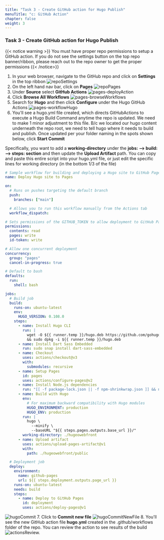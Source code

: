 ```yaml
---
title: "Task 3 - Create GitHub action for Hugo Publish"
menuTitle: "c: GitHub Action"
chapter: false
weight: 3
---
```


### Task 3 - Create GitHub action for Hugo Publish 

{{< notice warning >}}  You must have proper repo permissions to setup a GitHub action.  If you do not see the settings button on the top repo banner/ribbon, please reach out to the repo owner to get the proper permissions {{< /notice>}}

1. In your web browser, navigate to the GitHub repo and click on **Settings** in the top ribbon 
![repoSettings](repoSettings.png)
2. On the left hand nav bar, click on **Pages**
![repoPages](repoPages.png)
3. Under **Source** select **GitHub Actions**
![pages-deployAction](pages-deployAction.png)
4. Click **Browse All Workflows**
![pages-browseWorkflows](pages-browseWorkflows.png)
5. Search for **Hugo** and then click **Configure** under the Hugo GitHub Actions
![pages-workflowHugo](pages-workflowHugo.png)
6. You'll see a hugo.yml file created, which directs GitHubActions to execute a Hugo Build Command anytime the repo is updated.  We need to make 1 minor adjustment to this file.  B/c we located our hugo content underneath the repo root, we need to tell hugo where it needs to build and publish. Once updated per your folder naming in the spots shown below, click **Start Commit**

Specifically, you want to add a **working-directory** under the **jobs: --> build: --> steps: section** and then update the **Upload Artifact** path.  You can copy and paste this entire script into your hugo.yml file, or just edit the specific lines for working directory (in the bottom 1/3 of the file)

``` yml
# Sample workflow for building and deploying a Hugo site to GitHub Pages
name: Deploy Hugo site to Pages

on:
  # Runs on pushes targeting the default branch
  push:
    branches: ["main"]

  # Allows you to run this workflow manually from the Actions tab
  workflow_dispatch:

# Sets permissions of the GITHUB_TOKEN to allow deployment to GitHub Pages
permissions:
  contents: read
  pages: write
  id-token: write

# Allow one concurrent deployment
concurrency:
  group: "pages"
  cancel-in-progress: true

# Default to bash
defaults:
  run:
    shell: bash

jobs:
  # Build job
  build:
    runs-on: ubuntu-latest
    env:
      HUGO_VERSION: 0.108.0
    steps:
      - name: Install Hugo CLI
        run: |
          wget -O ${{ runner.temp }}/hugo.deb https://github.com/gohugoio/hugo/releases/download/v${HUGO_VERSION}/hugo_extended_${HUGO_VERSION}_linux-amd64.deb \
          && sudo dpkg -i ${{ runner.temp }}/hugo.deb
      - name: Install Dart Sass Embedded
        run: sudo snap install dart-sass-embedded
      - name: Checkout
        uses: actions/checkout@v3
        with:
          submodules: recursive
      - name: Setup Pages
        id: pages
        uses: actions/configure-pages@v2
      - name: Install Node.js dependencies
        run: "[[ -f package-lock.json || -f npm-shrinkwrap.json ]] && npm ci || true"
      - name: Build with Hugo
        env:
          # For maximum backward compatibility with Hugo modules
          HUGO_ENVIRONMENT: production
          HUGO_ENV: production
        run: |
          hugo \
            --minify \
            --baseURL "${{ steps.pages.outputs.base_url }}/"
        working-directory: ./hugeowebfront
      - name: Upload artifact
        uses: actions/upload-pages-artifact@v1
        with:
          path: ./hugeowebfront/public

  # Deployment job
  deploy:
    environment:
      name: github-pages
      url: ${{ steps.deployment.outputs.page_url }}
    runs-on: ubuntu-latest
    needs: build
    steps:
      - name: Deploy to GitHub Pages
        id: deployment
        uses: actions/deploy-pages@v1

```
![hugoCommit](hugoCommit.png)
7. Click to **Commit new file**
![hugoCommitNewFile](hugoCommitNewFile.png)
8. You'll see the new GitHub action file **hugo.yml** created in the .github/workflows folder of the repo.  You can review the action to see results of the build
![actionsReview.](actionsReview.png)
